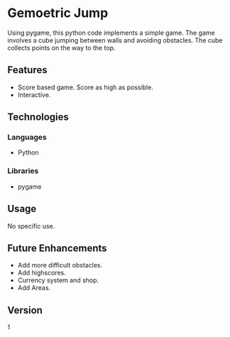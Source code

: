 # Gemoetric Jump

Using pygame, this python code implements a simple game. The game involves a cube jumping between walls and avoiding obstacles. The cube collects points on the way to the top. 

## Features
- Score based game. Score as high as possible.
- Interactive.

## Technologies
### Languages
- Python

### Libraries
- pygame

## Usage
No specific use.

## Future Enhancements
- Add more difficult obstacles.
- Add highscores.
- Currency system and shop.
- Add Areas.

## Version
1
